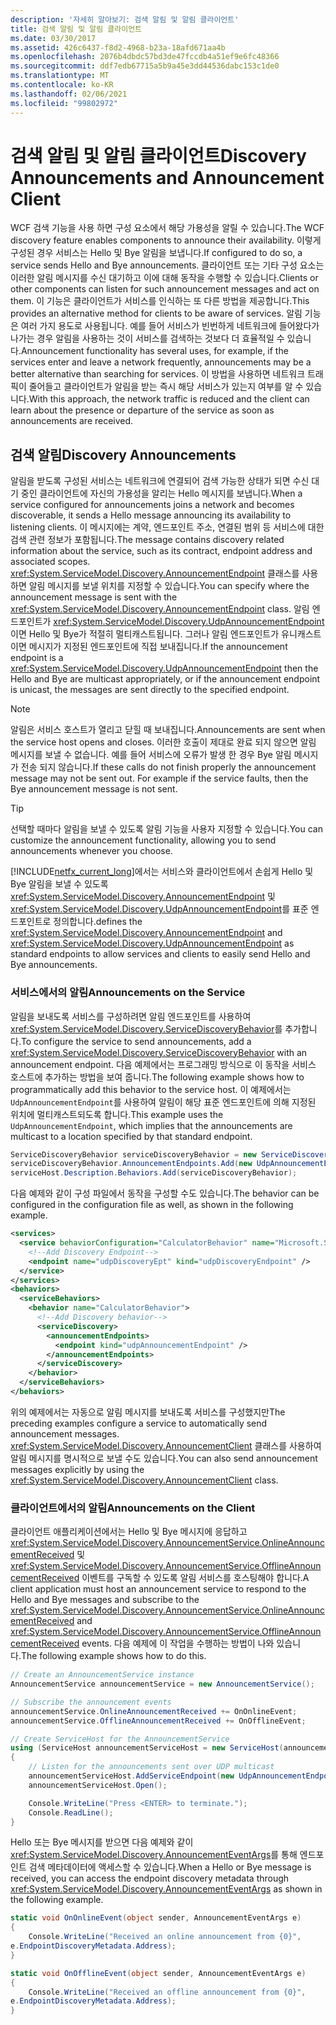 ```yaml
---
description: '자세히 알아보기: 검색 알림 및 알림 클라이언트'
title: 검색 알림 및 알림 클라이언트
ms.date: 03/30/2017
ms.assetid: 426c6437-f8d2-4968-b23a-18afd671aa4b
ms.openlocfilehash: 2076b4dbdc57bd3de47fccdb4a51ef9e6fc48366
ms.sourcegitcommit: ddf7edb67715a5b9a45e3dd44536dabc153c1de0
ms.translationtype: MT
ms.contentlocale: ko-KR
ms.lasthandoff: 02/06/2021
ms.locfileid: "99802972"
---
```

# <a name="discovery-announcements-and-announcement-client"></a><span data-ttu-id="8f3cf-103">검색 알림 및 알림 클라이언트</span><span class="sxs-lookup"><span data-stu-id="8f3cf-103">Discovery Announcements and Announcement Client</span></span>

<span data-ttu-id="8f3cf-104">WCF 검색 기능을 사용 하면 구성 요소에서 해당 가용성을 알릴 수 있습니다.</span><span class="sxs-lookup"><span data-stu-id="8f3cf-104">The WCF discovery feature enables components to announce their availability.</span></span> <span data-ttu-id="8f3cf-105">이렇게 구성된 경우 서비스는 Hello 및 Bye 알림을 보냅니다.</span><span class="sxs-lookup"><span data-stu-id="8f3cf-105">If configured to do so, a service sends Hello and Bye announcements.</span></span> <span data-ttu-id="8f3cf-106">클라이언트 또는 기타 구성 요소는 이러한 알림 메시지를 수신 대기하고 이에 대해 동작을 수행할 수 있습니다.</span><span class="sxs-lookup"><span data-stu-id="8f3cf-106">Clients or other components can listen for such announcement messages and act on them.</span></span> <span data-ttu-id="8f3cf-107">이 기능은 클라이언트가 서비스를 인식하는 또 다른 방법을 제공합니다.</span><span class="sxs-lookup"><span data-stu-id="8f3cf-107">This provides an alternative method for clients to be aware of services.</span></span> <span data-ttu-id="8f3cf-108">알림 기능은 여러 가지 용도로 사용됩니다. 예를 들어 서비스가 빈번하게 네트워크에 들어왔다가 나가는 경우 알림을 사용하는 것이 서비스를 검색하는 것보다 더 효율적일 수 있습니다.</span><span class="sxs-lookup"><span data-stu-id="8f3cf-108">Announcement functionality has several uses, for example, if the services enter and leave a network frequently, announcements may be a better alternative than searching for services.</span></span> <span data-ttu-id="8f3cf-109">이 방법을 사용하면 네트워크 트래픽이 줄어들고 클라이언트가 알림을 받는 즉시 해당 서비스가 있는지 여부를 알 수 있습니다.</span><span class="sxs-lookup"><span data-stu-id="8f3cf-109">With this approach, the network traffic is reduced and the client can learn about the presence or departure of the service as soon as announcements are received.</span></span>

## <a name="discovery-announcements"></a><span data-ttu-id="8f3cf-110">검색 알림</span><span class="sxs-lookup"><span data-stu-id="8f3cf-110">Discovery Announcements</span></span>

<span data-ttu-id="8f3cf-111">알림을 받도록 구성된 서비스는 네트워크에 연결되어 검색 가능한 상태가 되면 수신 대기 중인 클라이언트에 자신의 가용성을 알리는 Hello 메시지를 보냅니다.</span><span class="sxs-lookup"><span data-stu-id="8f3cf-111">When a service configured for announcements joins a network and becomes discoverable, it sends a Hello message announcing its availability to listening clients.</span></span> <span data-ttu-id="8f3cf-112">이 메시지에는 계약, 엔드포인트 주소, 연결된 범위 등 서비스에 대한 검색 관련 정보가 포함됩니다.</span><span class="sxs-lookup"><span data-stu-id="8f3cf-112">The message contains discovery related information about the service, such as its contract, endpoint address and associated scopes.</span></span> <span data-ttu-id="8f3cf-113"><xref:System.ServiceModel.Discovery.AnnouncementEndpoint> 클래스를 사용하면 알림 메시지를 보낼 위치를 지정할 수 있습니다.</span><span class="sxs-lookup"><span data-stu-id="8f3cf-113">You can specify where the announcement message is sent with the <xref:System.ServiceModel.Discovery.AnnouncementEndpoint> class.</span></span> <span data-ttu-id="8f3cf-114">알림 엔드포인트가 <xref:System.ServiceModel.Discovery.UdpAnnouncementEndpoint>이면 Hello 및 Bye가 적절히 멀티캐스트됩니다. 그러나 알림 엔드포인트가 유니캐스트이면 메시지가 지정된 엔드포인트에 직접 보내집니다.</span><span class="sxs-lookup"><span data-stu-id="8f3cf-114">If the announcement endpoint is a <xref:System.ServiceModel.Discovery.UdpAnnouncementEndpoint> then the Hello and Bye are multicast appropriately, or if the announcement endpoint is unicast, the messages are sent directly to the specified endpoint.</span></span>

> [!NOTE]
> <span data-ttu-id="8f3cf-115">알림은 서비스 호스트가 열리고 닫힐 때 보내집니다.</span><span class="sxs-lookup"><span data-stu-id="8f3cf-115">Announcements are sent when the service host opens and closes.</span></span> <span data-ttu-id="8f3cf-116">이러한 호출이 제대로 완료 되지 않으면 알림 메시지를 보낼 수 없습니다. 예를 들어 서비스에 오류가 발생 한 경우 Bye 알림 메시지가 전송 되지 않습니다.</span><span class="sxs-lookup"><span data-stu-id="8f3cf-116">If these calls do not finish properly the announcement message may not be sent out. For example if the service faults, then the Bye announcement message is not sent.</span></span>

> [!TIP]
> <span data-ttu-id="8f3cf-117">선택할 때마다 알림을 보낼 수 있도록 알림 기능을 사용자 지정할 수 있습니다.</span><span class="sxs-lookup"><span data-stu-id="8f3cf-117">You can customize the announcement functionality, allowing you to send announcements whenever you choose.</span></span>

[!INCLUDE[netfx_current_long](../../../../includes/netfx-current-long-md.md)]<span data-ttu-id="8f3cf-118">에서는 서비스와 클라이언트에서 손쉽게 Hello 및 Bye 알림을 보낼 수 있도록 <xref:System.ServiceModel.Discovery.AnnouncementEndpoint> 및 <xref:System.ServiceModel.Discovery.UdpAnnouncementEndpoint>를 표준 엔드포인트로 정의합니다.</span><span class="sxs-lookup"><span data-stu-id="8f3cf-118">defines the <xref:System.ServiceModel.Discovery.AnnouncementEndpoint> and <xref:System.ServiceModel.Discovery.UdpAnnouncementEndpoint> as standard endpoints to allow services and clients to easily send Hello and Bye announcements.</span></span>

### <a name="announcements-on-the-service"></a><span data-ttu-id="8f3cf-119">서비스에서의 알림</span><span class="sxs-lookup"><span data-stu-id="8f3cf-119">Announcements on the Service</span></span>

<span data-ttu-id="8f3cf-120">알림을 보내도록 서비스를 구성하려면 알림 엔드포인트를 사용하여 <xref:System.ServiceModel.Discovery.ServiceDiscoveryBehavior>를 추가합니다.</span><span class="sxs-lookup"><span data-stu-id="8f3cf-120">To configure the service to send announcements, add a <xref:System.ServiceModel.Discovery.ServiceDiscoveryBehavior> with an announcement endpoint.</span></span> <span data-ttu-id="8f3cf-121">다음 예제에서는 프로그래밍 방식으로 이 동작을 서비스 호스트에 추가하는 방법을 보여 줍니다.</span><span class="sxs-lookup"><span data-stu-id="8f3cf-121">The following example shows how to programmatically add this behavior to the service host.</span></span> <span data-ttu-id="8f3cf-122">이 예제에서는 `UdpAnnouncementEndpoint`를 사용하여 알림이 해당 표준 엔드포인트에 의해 지정된 위치에 멀티캐스트되도록 합니다.</span><span class="sxs-lookup"><span data-stu-id="8f3cf-122">This example uses the `UdpAnnouncementEndpoint`, which implies that the announcements are multicast to a location specified by that standard endpoint.</span></span>

```csharp
ServiceDiscoveryBehavior serviceDiscoveryBehavior = new ServiceDiscoveryBehavior();
serviceDiscoveryBehavior.AnnouncementEndpoints.Add(new UdpAnnouncementEndpoint());
serviceHost.Description.Behaviors.Add(serviceDiscoveryBehavior);
```

<span data-ttu-id="8f3cf-123">다음 예제와 같이 구성 파일에서 동작을 구성할 수도 있습니다.</span><span class="sxs-lookup"><span data-stu-id="8f3cf-123">The behavior can be configured in the configuration file as well, as shown in the following example.</span></span>

```xml
<services>
  <service behaviorConfiguration="CalculatorBehavior" name="Microsoft.Samples.Discovery.CalculatorService">
    <!--Add Discovery Endpoint-->
    <endpoint name="udpDiscoveryEpt" kind="udpDiscoveryEndpoint" />
  </service>
</services>
<behaviors>
  <serviceBehaviors>
    <behavior name="CalculatorBehavior">
      <!--Add Discovery behavior-->
      <serviceDiscovery>
        <announcementEndpoints>
          <endpoint kind="udpAnnouncementEndpoint" />
        </announcementEndpoints>
      </serviceDiscovery>
    </behavior>
  </serviceBehaviors>
</behaviors>
```

<span data-ttu-id="8f3cf-124">위의 예제에서는 자동으로 알림 메시지를 보내도록 서비스를 구성했지만</span><span class="sxs-lookup"><span data-stu-id="8f3cf-124">The preceding examples configure a service to automatically send announcement messages.</span></span> <span data-ttu-id="8f3cf-125"><xref:System.ServiceModel.Discovery.AnnouncementClient> 클래스를 사용하여 알림 메시지를 명시적으로 보낼 수도 있습니다.</span><span class="sxs-lookup"><span data-stu-id="8f3cf-125">You can also send announcement messages explicitly by using the <xref:System.ServiceModel.Discovery.AnnouncementClient> class.</span></span>

### <a name="announcements-on-the-client"></a><span data-ttu-id="8f3cf-126">클라이언트에서의 알림</span><span class="sxs-lookup"><span data-stu-id="8f3cf-126">Announcements on the Client</span></span>

<span data-ttu-id="8f3cf-127">클라이언트 애플리케이션에서는 Hello 및 Bye 메시지에 응답하고 <xref:System.ServiceModel.Discovery.AnnouncementService.OnlineAnnouncementReceived> 및 <xref:System.ServiceModel.Discovery.AnnouncementService.OfflineAnnouncementReceived> 이벤트를 구독할 수 있도록 알림 서비스를 호스팅해야 합니다.</span><span class="sxs-lookup"><span data-stu-id="8f3cf-127">A client application must host an announcement service to respond to the Hello and Bye messages and subscribe to the <xref:System.ServiceModel.Discovery.AnnouncementService.OnlineAnnouncementReceived> and <xref:System.ServiceModel.Discovery.AnnouncementService.OfflineAnnouncementReceived> events.</span></span> <span data-ttu-id="8f3cf-128">다음 예제에 이 작업을 수행하는 방법이 나와 있습니다.</span><span class="sxs-lookup"><span data-stu-id="8f3cf-128">The following example shows how to do this.</span></span>

```csharp
// Create an AnnouncementService instance
AnnouncementService announcementService = new AnnouncementService();

// Subscribe the announcement events
announcementService.OnlineAnnouncementReceived += OnOnlineEvent;
announcementService.OfflineAnnouncementReceived += OnOfflineEvent;

// Create ServiceHost for the AnnouncementService
using (ServiceHost announcementServiceHost = new ServiceHost(announcementService))
{
    // Listen for the announcements sent over UDP multicast
    announcementServiceHost.AddServiceEndpoint(new UdpAnnouncementEndpoint());
    announcementServiceHost.Open();

    Console.WriteLine("Press <ENTER> to terminate.");
    Console.ReadLine();
}
```

<span data-ttu-id="8f3cf-129">Hello 또는 Bye 메시지를 받으면 다음 예제와 같이 <xref:System.ServiceModel.Discovery.AnnouncementEventArgs>를 통해 엔드포인트 검색 메타데이터에 액세스할 수 있습니다.</span><span class="sxs-lookup"><span data-stu-id="8f3cf-129">When a Hello or Bye message is received, you can access the endpoint discovery metadata through <xref:System.ServiceModel.Discovery.AnnouncementEventArgs> as shown in the following example.</span></span>

```csharp
static void OnOnlineEvent(object sender, AnnouncementEventArgs e)
{
    Console.WriteLine("Received an online announcement from {0}",
e.EndpointDiscoveryMetadata.Address);
}

static void OnOfflineEvent(object sender, AnnouncementEventArgs e)
{
    Console.WriteLine("Received an offline announcement from {0}",
e.EndpointDiscoveryMetadata.Address);
}
```
